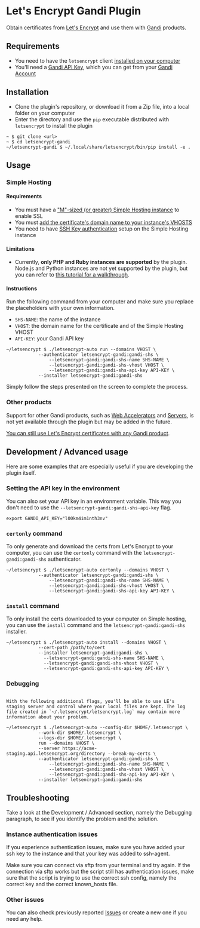 # Let's Encrypt Gandi Plugin

Obtain certificates from [Let's Encrypt](https://letsencrypt.org/) and use them with [Gandi](https://www.gandi.net) products.

## Requirements

* You need to have the `letsencrypt` client [installed on your computer](https://letsencrypt.org/howitworks/)
* You'll need a [Gandi API Key](https://wiki.gandi.net/xml-api/activate), which you can get from your [Gandi Account](https://www.gandi.net/admin/api_key)

## Installation

* Clone the plugin's repository, or download it from a Zip file, into a local folder on your computer
* Enter the directory and use the `pip` executable distributed with `letsencrypt` to install the plugin

```
~ $ git clone <url>
~ $ cd letsencrypt-gandi
~/letsencrypt-gandi $ ~/.local/share/letsencrypt/bin/pip install -e .
```

## Usage

### Simple Hosting

#### Requirements

* You must have a ["M"-sized (or greater) Simple Hosting instance](https://www.gandi.net/hosting/simple/power) to enable SSL
* You must [add the certificate's domain name to your instance's VHOSTS](https://wiki.gandi.net/simple/shs-dns_config)
* You need to have [SSH Key authentication](https://wiki.gandi.net/en/simple/ssh_key) setup on the Simple Hosting instance

#### Limitations

* Currently, **only PHP and Ruby instances are supported** by the plugin. Node.js and Python instances are not yet supported by the plugin, but you can refer to [this tutorial  for a walkthrough](https://wiki.gandi.net/tutorials/letsencrypt).

#### Instructions

Run the following command from your computer and make sure you replace the placeholders with your own information.

* `SHS-NAME`: the name of the instance
* `VHOST`: the domain name for the certificate and of the Simple Hosting VHOST
* `API-KEY`: your Gandi API key

```
~/letsencrypt $ ./letsencrypt-auto run --domains VHOST \
            --authenticator letsencrypt-gandi:gandi-shs \
                --letsencrypt-gandi:gandi-shs-name SHS-NAME \
                --letsencrypt-gandi:gandi-shs-vhost VHOST \
                --letsencrypt-gandi:gandi-shs-api-key API-KEY \
            --installer letsencrypt-gandi:gandi-shs
```

Simply follow the steps presented on the screen to complete the process.

### Other products

Support for other Gandi products, such as [Web Accelerators](https://www.gandi.net/hosting/iaas/rproxy) and [Servers](https://www.gandi.net/hosting/iaas/), is not yet available through the plugin but may be added in the future.

[You can still use Let's Encrypt certificates with any Gandi product](http://wiki.gandi.net/tutorials/letsencrypt).

## Development / Advanced usage

Here are some examples that are especially useful if you are developing the plugin itself.

### Setting the API key in the environment

You can also set your API key in an environment variable. This way you don't need to use the `--letsencrypt-gandi:gandi-shs-api-key` flag.

```
export GANDI_API_KEY="l00km4im1nth3nv"
```

### `certonly` command

To only generate and download the certs from Let's Encrypt to your computer, you can use the `certonly` command with the `letsencrypt-gandi:gandi-shs` authenticator.

```
~/letsencrypt $ ./letsencrypt-auto certonly --domains VHOST \
            --authenticator letsencrypt-gandi:gandi-shs \
                --letsencrypt-gandi:gandi-shs-name SHS-NAME \
                --letsencrypt-gandi:gandi-shs-vhost VHOST \
                --letsencrypt-gandi:gandi-shs-api-key API-KEY \
```

### `install` command

To only install the certs downloaded to your computer on Simple hosting, you can use the `install` command and the `letsencrypt-gandi:gandi-shs` installer.

```
~/letsencrypt $ ./letsencrypt-auto install --domains VHOST \
            --cert-path /path/to/cert
            --installer letsencrypt-gandi:gandi-shs \
              --letsencrypt-gandi:gandi-shs-name SHS-NAME \
              --letsencrypt-gandi:gandi-shs-vhost VHOST \
              --letsencrypt-gandi:gandi-shs-api-key API-KEY \
```

### Debugging

```

With the following additional flags, you'll be able to use LE's staging server and control where your local files are kept. The log file created in `~/.letsencrypt/letsencrypt.log` may contain more information about your problem.

~/letsencrypt $ ./letsencrypt-auto --config-dir $HOME/.letsencrypt \
            --work-dir $HOME/.letsencrypt \
            --logs-dir $HOME/.letsencrypt \
            run --domains VHOST \
            --server https://acme-staging.api.letsencrypt.org/directory --break-my-certs \
            --authenticator letsencrypt-gandi:gandi-shs \
                --letsencrypt-gandi:gandi-shs-name SHS-NAME \
                --letsencrypt-gandi:gandi-shs-vhost VHOST \
                --letsencrypt-gandi:gandi-shs-api-key API-KEY \
            --installer letsencrypt-gandi:gandi-shs
```

## Troubleshooting

Take a look at the Development / Advanced section, namely the Debugging paragraph, to see if you identify the problem and the solution. 

### Instance authentication issues

If you experience authentication issues, make sure you have added your ssh key to the instance and that your key was added to ssh-agent. 

Make sure you can connect via sftp from your terminal and try again. If the connection via sftp works but the script still has authentication issues, make sure that the script is trying to use the correct ssh config, namely the correct key and the correct known_hosts file.

### Other issues

You can also check previously reported [Issues](issues/) or create a new one if you need any help.

